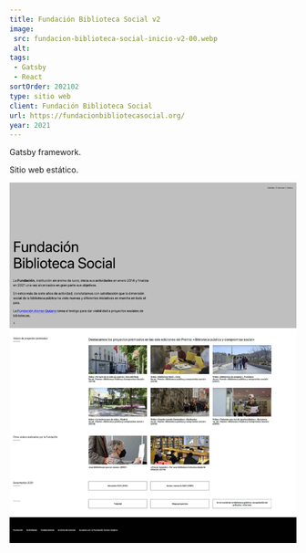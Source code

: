 ```yaml
---
title: Fundación Biblioteca Social v2
image:
 src: fundacion-biblioteca-social-inicio-v2-00.webp
 alt:
tags:
 - Gatsby
 - React
sortOrder: 202102
type: sitio web
client: Fundación Biblioteca Social
url: https://fundacionbibliotecasocial.org/
year: 2021
---
```


Gatsby framework.

Sitio web estático.

![pantalla de inicio Fundación Biblioteca Social](../../assets/images-projects/fundacion-biblioteca-social-inicio-v2-00.webp)
